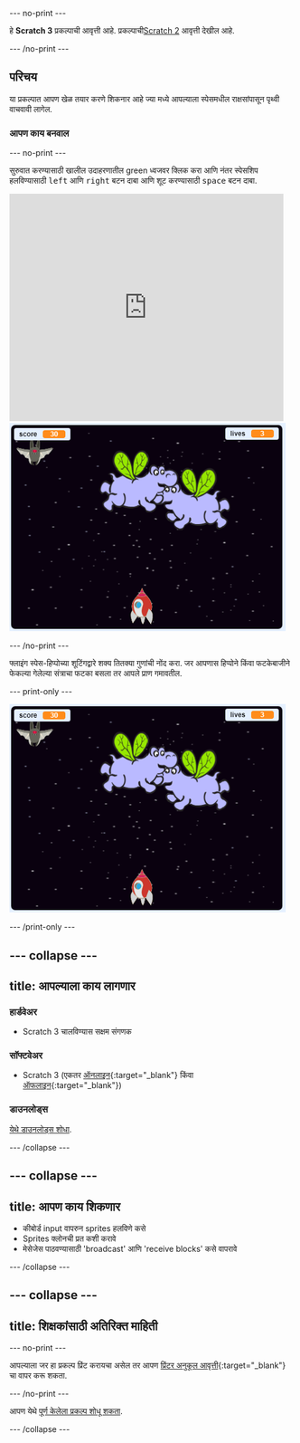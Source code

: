 --- no-print ---

हे **Scratch 3** प्रकल्पाची आवृत्ती आहे. प्रकल्पाची[Scratch 2](https://projects.raspberrypi.org/mr-IN/projects/clone-wars-scratch2) आवृत्ती देखील आहे.

--- /no-print ---

## परिचय

या प्रकल्पात आपण खेळ तयार करणे शिकनार आहे ज्या मध्ये आपल्याला स्पेसमधील राक्षसांपासून पृथ्वी वाचवावी लागेल.

### आपण काय बनवाल

--- no-print ---

सुरुवात करण्यासाठी खालील उदाहरणातील green ध्वजवर क्लिक करा आणि नंतर स्पेसशिप हलविण्यासाठी <kbd>left</kbd> आणि <kbd>right</kbd> बटन दाबा आणि शूट करण्यासाठी <kbd>space</kbd> बटन दाबा.

<div class="scratch-preview">
  <iframe allowtransparency="true" width="485" height="402" src="https://scratch.mit.edu/projects/embed/276887163/?autostart=false" frameborder="0" scrolling="no"></iframe>
  <img src="images/showcase.png">
</div>

--- /no-print ---

फ्लाइंग स्पेस-हिप्पोच्या शूटिंगद्वारे शक्य तितक्या गुणांची नोंद करा. जर आपणास हिप्पोने किंवा फटकेबाजीने फेकल्या गेलेल्या संत्राचा फटका बसला तर आपले प्राण गमावतील.

--- print-only ---

![desc](images/showcase.png)

--- /print-only ---

--- collapse ---
---
title: आपल्याला काय लागणार
---

### हार्डवेअर

+ Scratch 3 चालविण्यास सक्षम संगणक

### सॉफ्टवेअर

+ Scratch 3 (एकतर [ऑनलाइन](https://rpf.io/scratchon){:target="_blank"} किंवा [ऑफलाइन](https://rpf.io/scratchoff){:target="_blank"})

### डाउनलोड्स

[येथे डाउनलोड्स शोधा](https://rpf.io/p/mr-IN/clone-wars-go).

--- /collapse ---

--- collapse ---
---
title: आपण काय शिकणार
---

+ कीबोर्ड input वापरुन sprites हलविणे कसे
+ Sprites क्लोनची प्रत कशी करावे
+ मेसेजेस पाठवण्यासाठी 'broadcast' आणि 'receive blocks' कसे वापरावे

--- /collapse ---

--- collapse ---
---
title: शिक्षकांसाठी अतिरिक्त माहिती
---

--- no-print ---

आपल्याला जर हा प्रकल्प प्रिंट करायचा असेल तर आपण [प्रिंटर अनुकूल आवृत्ती](https://projects.raspberrypi.org/mr-IN/projects/clone-wars/print){:target="_blank"} चा वापर करू शकता.

--- /no-print ---

आपण येथे [पूर्ण केलेला प्रकल्प शोधू शकता](https://rpf.io/p/mr-IN/clone-wars-get).

--- /collapse ---
